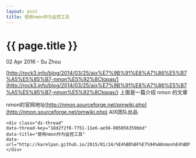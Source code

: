 ```yaml
---
layout: post
title: 使用nmon作为监控工具
---
```


 {{ page.title }}
================

<p class="meta">02 Apr 2016 - Su Zhou</p>

[http://rock3.info/blog/2014/03/25/aix%E7%9B%91%E8%A7%86%E5%B7%A5%E5%85%B7-nmon%E5%92%8Ctopas/](http://rock3.info/blog/2014/03/25/aix%E7%9B%91%E8%A7%86%E5%B7%A5%E5%85%B7-nmon%E5%92%8Ctopas/)
上面是一篇介绍 nmon 的文章

nmon的官网地址[http://nmon.sourceforge.net/pmwiki.php](http://nmon.sourceforge.net/pmwiki.php)
AIX团队出品

<!-- 多说评论框 start -->
	<div class="ds-thread" 
    data-thread-key="18d2f2f8-7751-11e6-ae56-005056359bbd" 
    data-title="使用nmon作为监控工具" 
    data-url="http://karelpan.github.io/2015/01/24/%E4%BD%BF%E7%94%A8nmon%E4%BD%9C%E4%B8%BA%E7%9B%91%E6%8E%A7%E5%B7%A5%E5%85%B7.html"></div>
<!-- 多说评论框 end -->
<!-- 多说公共JS代码 start (一个网页只需插入一次) -->
<script type="text/javascript">
var duoshuoQuery = {short_name:"karelpan"};
(function() {
    var ds = document.createElement('script');
    ds.type = 'text/javascript';ds.async = true;
    ds.src = (document.location.protocol == 'https:' ? 'https:' : 'http:') + '//static.duoshuo.com/embed.js';
    ds.charset = 'UTF-8';
    (document.getElementsByTagName('head')[0] 
        || document.getElementsByTagName('body')[0]).appendChild(ds);
})();
</script>
<script src="http://ajax.aspnetcdn.com/ajax/jQuery/jquery-1.12.4.min.js" type="text/javascript"></script>
<script type="text/javascript">
$(document).on(‘click’, ‘#ds-thread textarea[name=message]’, function(){ $(‘#ds-sync-checkbox’).prop(‘checked’, false); });
</script>
<!-- 多说公共JS代码 end -->
